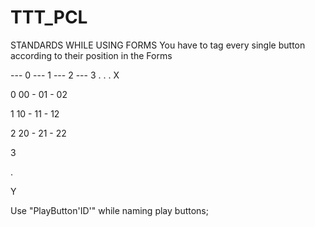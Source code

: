 # TTT_PCL

STANDARDS WHILE USING FORMS
You have to tag every single button according to their position in the Forms

--- 0 --- 1 --- 2 --- 3 . . . X
     
0 00 - 01 - 02

1 10 - 11 - 12

2 20 - 21 - 22

3

.

Y

Use "PlayButton'ID'" while naming play buttons;

